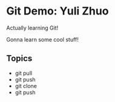 # Git Demo: Yuli Zhuo

Actually learning Git!

Gonna learn some cool stuff!

## Topics
- git pull
- git push
- git clone
- git push